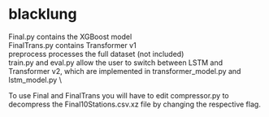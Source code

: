 # blacklung
 
Final.py contains the XGBoost model \
FinalTrans.py contains Transformer v1 \
preprocess processes the full dataset (not included) \
train.py and eval.py allow the user to switch between LSTM
and Transformer v2, which are implemented in transformer_model.py
and lstm_model.py \

To use Final and FinalTrans you will have to edit compressor.py
to decompress the Final10Stations.csv.xz file by changing the respective flag.
